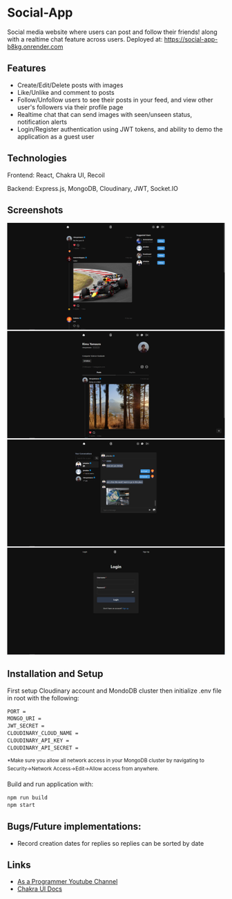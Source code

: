# Social-App

Social media website where users can post and follow their friends! along with a realtime chat feature across users.
Deployed at: https://social-app-b8kg.onrender.com

## Features

- Create/Edit/Delete posts with images
- Like/Unlike and comment to posts
- Follow/Unfollow users to see their posts in your feed, and view other user's followers via their profile page
- Realtime chat that can send images with seen/unseen status, notification alerts
- Login/Register authentication using JWT tokens, and ability to demo the application as a guest user

## Technologies

Frontend: React, Chakra UI, Recoil

Backend: Express.js, MongoDB, Cloudinary, JWT, Socket.IO

## Screenshots

![Homepage](/frontend/src/assets/home.PNG)
![Profile](/frontend/src/assets/profile.PNG)
![Chat](/frontend/src/assets/chat.PNG)
![Login](/frontend/src/assets/login.PNG)

## Installation and Setup

First setup Cloudinary account and MondoDB cluster then initialize .env file in root with the following:

```sh
PORT =
MONGO_URI =
JWT_SECRET =
CLOUDINARY_CLOUD_NAME =
CLOUDINARY_API_KEY =
CLOUDINARY_API_SECRET =
```

<sup> \*Make sure you allow all network access in your MongoDB cluster by navigating to Security->Network Access->Edit->Allow access from anywhere. </sup>

Build and run application with:

```sh
npm run build
npm start
```

## Bugs/Future implementations:

- Record creation dates for replies so replies can be sorted by date

## Links

- [As a Programmer Youtube Channel](https://www.youtube.com/@asaprogrammer_)
- [Chakra UI Docs](https://v2.chakra-ui.com)
